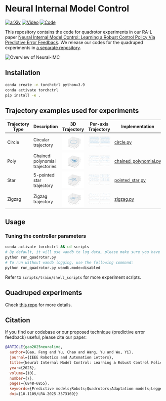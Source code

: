 # Neural Internal Model Control

<!-- ## <font><div align='center' > [[📜 arXiv Paper](https://arxiv.org/abs/2411.13079)]  [[📹 Supplementary Video](https://www.youtube.com/watch?v=7MChzWLqbZk&ab_channel=FengGao)] </div> </font> -->
[![arXiv](https://img.shields.io/badge/arXiv-2411.13079-red.svg)](https://arxiv.org/abs/2411.13079)
[![Video](https://img.shields.io/badge/YouTube-Supplementary.Video-green.svg)](https://www.youtube.com/watch?v=7MChzWLqbZk)
[![Code](https://img.shields.io/badge/Code-Quadruped-blue.svg)](https://github.com/UltronAI/NeuralIMC-Quadruped)

This repository contains the code for quadrotor experiments in our RA-L paper [Neural Internal Model Control: Learning a Robust Control Policy Via Predictive Error Feedback](https://arxiv.org/abs/2411.13079). We release our codes for the quadruped experiments in [a separate repository](https://github.com/UltronAI/NeuralIMC-Quadruped).

<img src="assets/overview.png" alt="Overview of Neural-IMC" width="700">

## Installation


```bash
conda create -n torchctrl python=3.9
conda activate torchctrl
pip install -e .
```

## Trajectory examples used for experiments

| Trajectory Type | Description | 3D Trajectory | Per-axis Trajectory | Implementation |
|----------------|-------------|------------|------------|------------|
| Circle         | Circular trajectory | ![Circle](torch_control/tasks/trajectory/figs/circle.png) | ![Circle](torch_control/tasks/trajectory/figs/circle_xyz.png) | [circle.py](torch_control/tasks/trajectory/circle.py)
| Poly     | Chained polynomial trajectories | ![Poly](torch_control/tasks/trajectory/figs/chainedpoly.png) | ![Poly](torch_control/tasks/trajectory/figs/chainedpoly_xyz.png) | [chained_polynomial.py](torch_control/tasks/trajectory/chained_polynomial.py)
| Star          | 5-pointed star trajectory | ![Star](torch_control/tasks/trajectory/figs/star.png) | ![Star](torch_control/tasks/trajectory/figs/star_xyz.png) | [pointed_star.py](torch_control/tasks/trajectory/pointed_star.py)
| Zigzag          | Zigzag trajectory | ![Zigzag](torch_control/tasks/trajectory/figs/zigzag.png) | ![Zigzag](torch_control/tasks/trajectory/figs/zigzag_xyz.png) | [zigzag.py](torch_control/tasks/trajectory/zigzag.py)


## Usage

### Tuning the controller parameters

```bash
conda activate torchctrl && cd scripts
# By default, it will use wandb to log data, please make sure you have set WANDB_API_KEY in your environment variables.
python run_quadrotor.py
# To run without wandb logging, use the following command:
python run_quadrotor.py wandb.mode=disabled
```

Refer to `scripts/train/shell_scripts` for more experiment scripts.

## Quadruped experiments

Check [this repo](https://github.com/UltronAI/NeuralIMC-Quadruped) for more details.

## Citation

If you find our codebase or our proposed technique (predictive error feedback) useful, please cite our paper:

```bibtex
@ARTICLE{gao2025neuralimc,
  author={Gao, Feng and Yu, Chao and Wang, Yu and Wu, Yi},
  journal={IEEE Robotics and Automation Letters}, 
  title={Neural Internal Model Control: Learning a Robust Control Policy Via Predictive Error Feedback}, 
  year={2025},
  volume={10},
  number={7},
  pages={6848-6855},
  keywords={Predictive models;Robots;Quadrotors;Adaptation models;Legged locomotion;Mathematical models;Training;Robustness;Robust control;Adaptive control;Robust control;reinforcement learning (RL);sensorimotor learning},
  doi={10.1109/LRA.2025.3573169}}
```